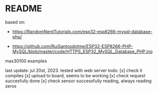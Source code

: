 # README
based on:

- https://RandomNerdTutorials.com/esp32-esp8266-mysql-database-php/

- https://github.com/RuiSantosdotme/ESP32-ESP8266-PHP-MySQL/blob/master/code/HTTPS_ESP32_MySQL_Database_PHP.ino

max30100 examples  

last update: jul 20st, 2023. tested with web server
todo: 
[x] check it compiles
[x] upload to board, seems to be working
[x] check request succesfully done
[x] check sensor successfully reading, always reading zeros
